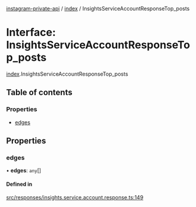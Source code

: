 [instagram-private-api](../../README.md) / [index](../../modules/index.md) / InsightsServiceAccountResponseTop_posts

# Interface: InsightsServiceAccountResponseTop\_posts

[index](../../modules/index.md).InsightsServiceAccountResponseTop_posts

## Table of contents

### Properties

- [edges](InsightsServiceAccountResponseTop_posts.md#edges)

## Properties

### edges

• **edges**: `any`[]

#### Defined in

[src/responses/insights.service.account.response.ts:149](https://github.com/Nerixyz/instagram-private-api/blob/0e0721c/src/responses/insights.service.account.response.ts#L149)
